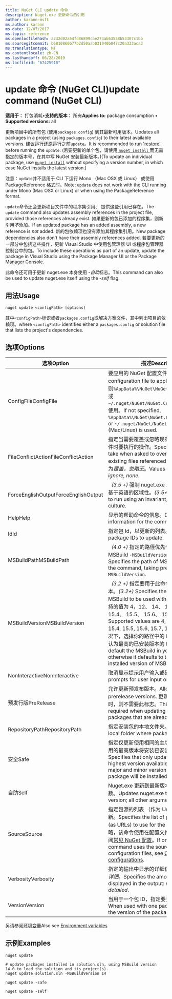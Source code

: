 ```yaml
---
title: NuGet CLI update 命令
description: Nuget.exe 更新命令的引用
author: karann-msft
ms.author: karann
ms.date: 12/07/2017
ms.topic: reference
ms.openlocfilehash: a242d02a54fd86899cbe274ab63538b53307c1bb
ms.sourcegitcommit: b6810860b77b2d50aab031040b047c20a333aca3
ms.translationtype: MT
ms.contentlocale: zh-CN
ms.lasthandoff: 06/28/2019
ms.locfileid: "67425918"
---
```

# <a name="update-command-nuget-cli"></a><span data-ttu-id="da1ae-103">update 命令 (NuGet CLI)</span><span class="sxs-lookup"><span data-stu-id="da1ae-103">update command (NuGet CLI)</span></span>

<span data-ttu-id="da1ae-104">**适用于：** 打包消耗&bullet;**支持的版本：** 所有</span><span class="sxs-lookup"><span data-stu-id="da1ae-104">**Applies to:** package consumption &bullet; **Supported versions:** all</span></span>

<span data-ttu-id="da1ae-105">更新项目中的所有包 (使用`packages.config`) 到其最新可用版本。</span><span class="sxs-lookup"><span data-stu-id="da1ae-105">Updates all packages in a project (using `packages.config`) to their latest available versions.</span></span> <span data-ttu-id="da1ae-106">建议运行[还原](cli-ref-restore.md)运行之前`update`。</span><span class="sxs-lookup"><span data-stu-id="da1ae-106">It is recommended to run ['restore'](cli-ref-restore.md) before running the `update`.</span></span> <span data-ttu-id="da1ae-107">(若要更新的单个包，请使用[ `nuget install` ](cli-ref-install.md)而无需指定的版本号，在其中写 NuGet 安装最新版本。)</span><span class="sxs-lookup"><span data-stu-id="da1ae-107">(To update an individual package, use [`nuget install`](cli-ref-install.md) without specifying a version number, in which case NuGet installs the latest version.)</span></span>

<span data-ttu-id="da1ae-108">注意：`update`并不适用于 CLI 下运行 Mono （Mac OSX 或 Linux） 或使用 PackageReference 格式时。</span><span class="sxs-lookup"><span data-stu-id="da1ae-108">Note: `update` does not work with the CLI running under Mono (Mac OSX or Linux) or when using the PackageReference format.</span></span>

<span data-ttu-id="da1ae-109">`update`命令还会更新项目文件中的程序集引用、 提供这些引用已存在。</span><span class="sxs-lookup"><span data-stu-id="da1ae-109">The `update` command also updates assembly references in the project file, provided those references already exist.</span></span> <span data-ttu-id="da1ae-110">如果更新的包已添加的程序集，则新引用*不*添加。</span><span class="sxs-lookup"><span data-stu-id="da1ae-110">If an updated package has an added assembly, a new reference is *not* added.</span></span> <span data-ttu-id="da1ae-111">新的包依赖项也没有添加其程序集引用。</span><span class="sxs-lookup"><span data-stu-id="da1ae-111">New package dependencies also don't have their assembly references added.</span></span> <span data-ttu-id="da1ae-112">若要更新的一部分中包括这些操作，更新 Visual Studio 中使用包管理器 UI 或程序包管理器控制台中的包。</span><span class="sxs-lookup"><span data-stu-id="da1ae-112">To include these operations as part of an update, update the package in Visual Studio using the Package Manager UI or the Package Manager Console.</span></span>

<span data-ttu-id="da1ae-113">此命令还可用于更新 nuget.exe 本身使用 *-自助*标志。</span><span class="sxs-lookup"><span data-stu-id="da1ae-113">This command can also be used to update nuget.exe itself using the *-self* flag.</span></span>

## <a name="usage"></a><span data-ttu-id="da1ae-114">用法</span><span class="sxs-lookup"><span data-stu-id="da1ae-114">Usage</span></span>

```cli
nuget update <configPath> [options]
```

<span data-ttu-id="da1ae-115">其中`<configPath>`标识或者`packages.config`或解决方案文件，其中列出项目的依赖项。</span><span class="sxs-lookup"><span data-stu-id="da1ae-115">where `<configPath>` identifies either a `packages.config` or solution file that lists the project's dependencies.</span></span>

## <a name="options"></a><span data-ttu-id="da1ae-116">选项</span><span class="sxs-lookup"><span data-stu-id="da1ae-116">Options</span></span>

| <span data-ttu-id="da1ae-117">选项</span><span class="sxs-lookup"><span data-stu-id="da1ae-117">Option</span></span> | <span data-ttu-id="da1ae-118">描述</span><span class="sxs-lookup"><span data-stu-id="da1ae-118">Description</span></span> |
| --- | --- |
| <span data-ttu-id="da1ae-119">ConfigFile</span><span class="sxs-lookup"><span data-stu-id="da1ae-119">ConfigFile</span></span> | <span data-ttu-id="da1ae-120">要应用的 NuGet 配置文件。</span><span class="sxs-lookup"><span data-stu-id="da1ae-120">The NuGet configuration file to apply.</span></span> <span data-ttu-id="da1ae-121">如果未指定，否则`%AppData%\NuGet\NuGet.Config`(Windows) 或`~/.nuget/NuGet/NuGet.Config`(Mac/Linux) 使用。</span><span class="sxs-lookup"><span data-stu-id="da1ae-121">If not specified, `%AppData%\NuGet\NuGet.Config` (Windows) or `~/.nuget/NuGet/NuGet.Config` (Mac/Linux) is used.</span></span>|
| <span data-ttu-id="da1ae-122">FileConflictAction</span><span class="sxs-lookup"><span data-stu-id="da1ae-122">FileConflictAction</span></span> | <span data-ttu-id="da1ae-123">指定当需要覆盖或忽略现有的项目所引用的文件时要执行的操作。</span><span class="sxs-lookup"><span data-stu-id="da1ae-123">Specifies the action to take when asked to overwrite or ignore existing files referenced by the project.</span></span> <span data-ttu-id="da1ae-124">值为*覆盖，忽略无*。</span><span class="sxs-lookup"><span data-stu-id="da1ae-124">Values are *overwrite, ignore, none*.</span></span> |
| <span data-ttu-id="da1ae-125">ForceEnglishOutput</span><span class="sxs-lookup"><span data-stu-id="da1ae-125">ForceEnglishOutput</span></span> | <span data-ttu-id="da1ae-126">*（3.5 +)* 强制 nuget.exe 以运行使用固定的、 基于英语的区域性。</span><span class="sxs-lookup"><span data-stu-id="da1ae-126">*(3.5+)* Forces nuget.exe to run using an invariant, English-based culture.</span></span> |
| <span data-ttu-id="da1ae-127">Help</span><span class="sxs-lookup"><span data-stu-id="da1ae-127">Help</span></span> | <span data-ttu-id="da1ae-128">显示的帮助命令的信息。</span><span class="sxs-lookup"><span data-stu-id="da1ae-128">Displays help information for the command.</span></span> |
| <span data-ttu-id="da1ae-129">Id</span><span class="sxs-lookup"><span data-stu-id="da1ae-129">Id</span></span> | <span data-ttu-id="da1ae-130">指定包 Id，以更新的列表。</span><span class="sxs-lookup"><span data-stu-id="da1ae-130">Specifies a list of package IDs to update.</span></span> |
| <span data-ttu-id="da1ae-131">MSBuildPath</span><span class="sxs-lookup"><span data-stu-id="da1ae-131">MSBuildPath</span></span> | <span data-ttu-id="da1ae-132">*（4.0 +)* 指定的路径优先于命令中使用 MSBuild `-MSBuildVersion`。</span><span class="sxs-lookup"><span data-stu-id="da1ae-132">*(4.0+)* Specifies the path of MSBuild to use with the command, taking precedence over `-MSBuildVersion`.</span></span> |
| <span data-ttu-id="da1ae-133">MSBuildVersion</span><span class="sxs-lookup"><span data-stu-id="da1ae-133">MSBuildVersion</span></span> | <span data-ttu-id="da1ae-134">*（3.2 +)* 指定要用于此命令的 MSBuild 版本。</span><span class="sxs-lookup"><span data-stu-id="da1ae-134">*(3.2+)* Specifies the version of MSBuild to be used with this command.</span></span> <span data-ttu-id="da1ae-135">支持的值为 4，12、 14、 15.1、 15.3、 15.4、 15.5、 15.6、 15.7、 15.8，15.9。</span><span class="sxs-lookup"><span data-stu-id="da1ae-135">Supported values are 4, 12, 14, 15.1, 15.3, 15.4, 15.5, 15.6, 15.7, 15.8, 15.9.</span></span> <span data-ttu-id="da1ae-136">默认情况下，选择你的路径中的 MSBuild，否则它默认为最高的已安装版本的 MSBuild。</span><span class="sxs-lookup"><span data-stu-id="da1ae-136">By default the MSBuild in your path is picked, otherwise it defaults to the highest installed version of MSBuild.</span></span> |
| <span data-ttu-id="da1ae-137">NonInteractive</span><span class="sxs-lookup"><span data-stu-id="da1ae-137">NonInteractive</span></span> | <span data-ttu-id="da1ae-138">取消显示提示用户输入或确认。</span><span class="sxs-lookup"><span data-stu-id="da1ae-138">Suppresses prompts for user input or confirmations.</span></span> |
| <span data-ttu-id="da1ae-139">预发行版</span><span class="sxs-lookup"><span data-stu-id="da1ae-139">PreRelease</span></span> | <span data-ttu-id="da1ae-140">允许更新预发布版本。</span><span class="sxs-lookup"><span data-stu-id="da1ae-140">Allows updating to prerelease versions.</span></span> <span data-ttu-id="da1ae-141">更新已安装的预发行包时，则不需要此标志。</span><span class="sxs-lookup"><span data-stu-id="da1ae-141">This flag is not required when updating prerelease packages that are already installed.</span></span> |
| <span data-ttu-id="da1ae-142">RepositoryPath</span><span class="sxs-lookup"><span data-stu-id="da1ae-142">RepositoryPath</span></span> | <span data-ttu-id="da1ae-143">指定安装包的本地文件夹。</span><span class="sxs-lookup"><span data-stu-id="da1ae-143">Specifies the local folder where packages are installed.</span></span> |
| <span data-ttu-id="da1ae-144">安全</span><span class="sxs-lookup"><span data-stu-id="da1ae-144">Safe</span></span> | <span data-ttu-id="da1ae-145">指定仅更新使用相同的主版本号和次版本中可用的最高版本将安装已安装的程序包。</span><span class="sxs-lookup"><span data-stu-id="da1ae-145">Specifies that only updates with the highest version available within the same major and minor version as the installed package will be installed.</span></span> |
| <span data-ttu-id="da1ae-146">自助</span><span class="sxs-lookup"><span data-stu-id="da1ae-146">Self</span></span> | <span data-ttu-id="da1ae-147">Nuget.exe 更新到最新版本;将忽略所有其他参数。</span><span class="sxs-lookup"><span data-stu-id="da1ae-147">Updates nuget.exe to the latest version; all other arguments are ignored.</span></span> |
| <span data-ttu-id="da1ae-148">Source</span><span class="sxs-lookup"><span data-stu-id="da1ae-148">Source</span></span> | <span data-ttu-id="da1ae-149">指定包源的列表 （作为 Url) 若要使用的更新。</span><span class="sxs-lookup"><span data-stu-id="da1ae-149">Specifies the list of package sources (as URLs) to use for the updates.</span></span> <span data-ttu-id="da1ae-150">如果省略，该命令使用在配置文件中提供的源，请参阅[常见 NuGet 配置](../consume-packages/configuring-nuget-behavior.md)。</span><span class="sxs-lookup"><span data-stu-id="da1ae-150">If omitted, the command uses the sources provided in configuration files, see [Common NuGet configurations](../consume-packages/configuring-nuget-behavior.md).</span></span> |
| <span data-ttu-id="da1ae-151">Verbosity</span><span class="sxs-lookup"><span data-stu-id="da1ae-151">Verbosity</span></span> | <span data-ttu-id="da1ae-152">指定的输出中显示的详细信息：*正常*，*静默*，*详细*。</span><span class="sxs-lookup"><span data-stu-id="da1ae-152">Specifies the amount of detail displayed in the output: *normal*, *quiet*, *detailed*.</span></span> |
| <span data-ttu-id="da1ae-153">Version</span><span class="sxs-lookup"><span data-stu-id="da1ae-153">Version</span></span> | <span data-ttu-id="da1ae-154">当用于一个包 ID，指定要更新的包的版本。</span><span class="sxs-lookup"><span data-stu-id="da1ae-154">When used with one package ID, specifies the version of the package to update.</span></span> |

<span data-ttu-id="da1ae-155">另请参阅[环境变量](cli-ref-environment-variables.md)</span><span class="sxs-lookup"><span data-stu-id="da1ae-155">Also see [Environment variables](cli-ref-environment-variables.md)</span></span>

## <a name="examples"></a><span data-ttu-id="da1ae-156">示例</span><span class="sxs-lookup"><span data-stu-id="da1ae-156">Examples</span></span>

```cli
nuget update

# update packages installed in solution.sln, using MSBuild version 14.0 to load the solution and its project(s).
nuget update solution.sln -MSBuildVersion 14

nuget update -safe

nuget update -self
```
